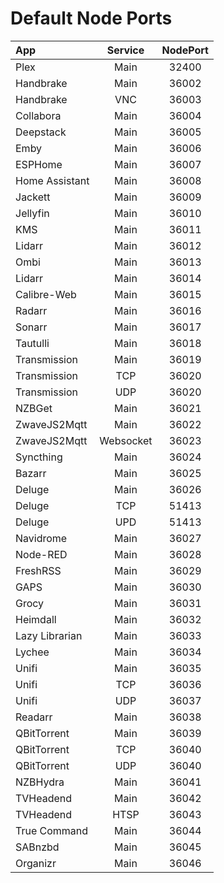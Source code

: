 # Default Node Ports

| App                       |Service  | NodePort  |
|:--------------------------|:-------:|:---------:|
|Plex                       |Main     |32400      |
|Handbrake                  |Main     |36002      |
|Handbrake                  |VNC      |36003      |
|Collabora                  |Main     |36004      |
|Deepstack                  |Main     |36005      |
|Emby                       |Main     |36006      |
|ESPHome                    |Main     |36007      |
|Home Assistant             |Main     |36008      |
|Jackett                    |Main     |36009      |
|Jellyfin                   |Main     |36010      |
|KMS                        |Main     |36011      |
|Lidarr                     |Main     |36012      |
|Ombi                       |Main     |36013      |
|Lidarr                     |Main     |36014      |
|Calibre-Web                |Main     |36015      |
|Radarr                     |Main     |36016      |
|Sonarr                     |Main     |36017      |
|Tautulli                   |Main     |36018      |
|Transmission               |Main     |36019      |
|Transmission               |TCP      |36020      |
|Transmission               |UDP      |36020      |
|NZBGet                     |Main     |36021      |
|ZwaveJS2Mqtt               |Main     |36022      |
|ZwaveJS2Mqtt               |Websocket|36023      |
|Syncthing                  |Main     |36024      |
|Bazarr                     |Main     |36025      |
|Deluge                     |Main     |36026      |
|Deluge                     |TCP      |51413      |
|Deluge                     |UPD      |51413      |
|Navidrome                  |Main     |36027      |
|Node-RED                   |Main     |36028      |
|FreshRSS                   |Main     |36029      |
|GAPS                       |Main     |36030      |
|Grocy                      |Main     |36031      |
|Heimdall                   |Main     |36032      |
|Lazy Librarian             |Main     |36033      |
|Lychee                     |Main     |36034      |
|Unifi                      |Main     |36035      |
|Unifi                      |TCP      |36036      |
|Unifi                      |UDP      |36037      |
|Readarr                    |Main     |36038      |
|QBitTorrent                |Main     |36039      |
|QBitTorrent                |TCP      |36040      |
|QBitTorrent                |UDP      |36040      |
|NZBHydra                   |Main     |36041      |
|TVHeadend                  |Main     |36042      |
|TVHeadend                  |HTSP     |36043      |
|True Command               |Main     |36044      |
|SABnzbd                    |Main     |36045      |
|Organizr                   |Main     |36046      |







